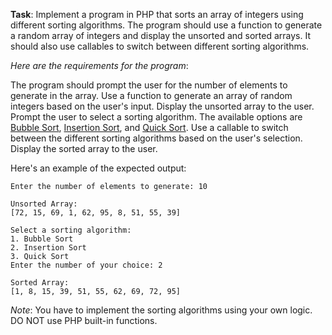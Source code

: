 **Task**: Implement a program in PHP that sorts an array of integers using different sorting algorithms. The program should use a function to generate a random array of integers and display the unsorted and sorted arrays. It should also use callables to switch between different sorting algorithms.

_Here are the requirements for the program_:

The program should prompt the user for the number of elements to generate in the array.
Use a function to generate an array of random integers based on the user's input.
Display the unsorted array to the user.
Prompt the user to select a sorting algorithm. The available options are [Bubble Sort](https://en.wikipedia.org/wiki/Bubble_sort), [Insertion Sort](https://en.wikipedia.org/wiki/Insertion_sort), and [Quick Sort](https://en.wikipedia.org/wiki/Quicksort).
Use a callable to switch between the different sorting algorithms based on the user's selection.
Display the sorted array to the user.

Here's an example of the expected output:

    Enter the number of elements to generate: 10
    
    Unsorted Array:
    [72, 15, 69, 1, 62, 95, 8, 51, 55, 39]
    
    Select a sorting algorithm:
    1. Bubble Sort
    2. Insertion Sort
    3. Quick Sort
    Enter the number of your choice: 2
    
    Sorted Array:
    [1, 8, 15, 39, 51, 55, 62, 69, 72, 95]

_Note_: You have to implement the sorting algorithms using your own logic. DO NOT use PHP built-in functions.
